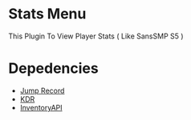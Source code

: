 # Stats Menu 
This Plugin To View Player Stats ( Like SansSMP S5 )

# Depedencies
* [Jump Record](https://www.mediafire.com/download/gj6kxmdeevj3ite)
* [KDR](https://poggit.pmmp.io/p/KDR)
* [InventoryAPI](https://github.com/Sonsa04/InventoryAPI)
